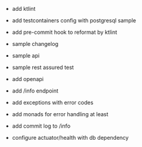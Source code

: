 - add ktlint
- add testcontainers config with postgresql sample
- add pre-commit hook to reformat by ktlint
- sample changelog

- sample api
- sample rest assured test
- add openapi
- add /info endpoint
- add exceptions with error codes
- add monads for error handling at least
- add commit log to /info
- configure actuator/health with db dependency